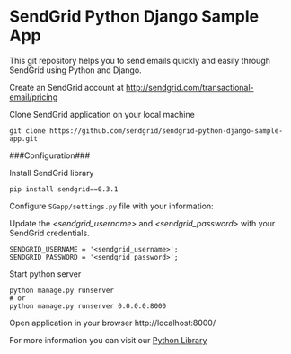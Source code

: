 SendGrid Python Django Sample App
=================================

This git repository helps you to send emails quickly and easily through SendGrid using Python and Django.

Create an SendGrid account at http://sendgrid.com/transactional-email/pricing

Clone SendGrid application on your local machine

    git clone https://github.com/sendgrid/sendgrid-python-django-sample-app.git


###Configuration###

Install SendGrid library

    pip install sendgrid==0.3.1

Configure `SGapp/settings.py` file with your information:

Update the *&lt;sendgrid_username&gt;* and *&lt;sendgrid_password&gt;* with your SendGrid credentials.

    SENDGRID_USERNAME = '<sendgrid_username>';
    SENDGRID_PASSWORD = '<sendgrid_password>';

Start python server

    python manage.py runserver
    # or
    python manage.py runserver 0.0.0.0:8000
    
Open application in your browser http://localhost:8000/



For more information you can visit our [Python Library](https://github.com/sendgrid/sendgrid-python)